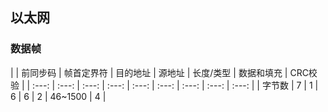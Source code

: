 ## 以太网

### 数据帧

|  | 前同步码 | 帧首定界符 | 目的地址 | 源地址 | 长度/类型 | 数据和填充 | CRC校验 |
| :---: | :---: | :---: | :---: | :---: | :---: | :---: | :---: | :---: |
| 字节数 | 7 | 1 | 6 | 6 | 2 | 46~1500 | 4 |
